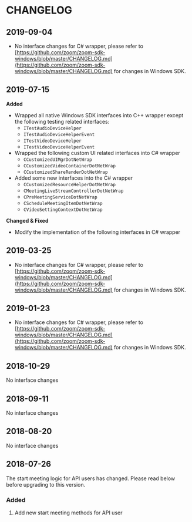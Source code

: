 # CHANGELOG

## 2019-09-04

* No interface changes for C# wrapper, please refer to [https://github.com/zoom/zoom-sdk-windows/blob/master/CHANGELOG.md](https://github.com/zoom/zoom-sdk-windows/blob/master/CHANGELOG.md) for changes in Windows SDK.

## 2019-07-15

**Added**

* Wrapped all native Windows SDK interfaces into C++ wrapper except the following testing related interfaces:
  * `ITestAudioDeviceHelper`
  * `ITestAudioDeviceHelperEvent`
  * `ITestVideoDeviceHelper`
  * `ITestVideoDeviceHelperEvent`
* Wrapped the following custom UI related interfaces into C# wrapper
  * `CCustomizedUIMgrDotNetWrap`
  * `CCustomizedVideoContainerDotNetWrap`
  * `CCustomizedShareRenderDotNetWrap`
* Added some new interfaces into the C# wrapper
  * `CCustomizedResourceHelperDotNetWrap`
  * `CMeetingLiveStreamControllerDotNetWrap`
  * `CPreMeetingServiceDotNetWrap`
  * `CScheduleMeetingItemDotNetWrap`
  * `CVideoSettingContextDotNetWrap`

**Changed & Fixed**

* Modify the implementation of the following interfaces in C# wrapper

## 2019-03-25

* No interface changes for C# wrapper, please refer to [https://github.com/zoom/zoom-sdk-windows/blob/master/CHANGELOG.md](https://github.com/zoom/zoom-sdk-windows/blob/master/CHANGELOG.md) for changes in Windows SDK.

## 2019-01-23

* No interface changes for C# wrapper, please refer to [https://github.com/zoom/zoom-sdk-windows/blob/master/CHANGELOG.md](https://github.com/zoom/zoom-sdk-windows/blob/master/CHANGELOG.md) for changes in Windows SDK.

## 2018-10-29

No interface changes

## 2018-09-11

No interface changes

## 2018-08-20

No interface changes

## 2018-07-26

The start meeting logic for API users has changed. Please read below before upgrading to this version.

### Added

1. Add new start meeting methods for API user
